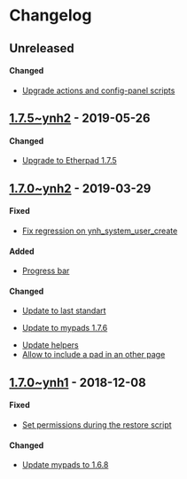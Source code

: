 Changelog
=========

## Unreleased
#### Changed
* [Upgrade actions and config-panel scripts](https://github.com/YunoHost-Apps/etherpad_mypads_ynh/commit/7b19a35da535a5bf24f08dbacb8944a44de124da)

## [1.7.5~ynh2](https://github.com/YunoHost-Apps/etherpad_mypads_ynh/pull/69) - 2019-05-26

#### Changed
* [Upgrade to Etherpad 1.7.5](https://github.com/YunoHost-Apps/etherpad_mypads_ynh/pull/69/commits/d299b77dd865e9fff306c121235450e27ab9372a)

## [1.7.0~ynh2](https://github.com/YunoHost-Apps/etherpad_mypads_ynh/pull/63) - 2019-03-29

#### Fixed
- [Fix regression on ynh_system_user_create](https://github.com/YunoHost-Apps/etherpad_mypads_ynh/pull/63/commits/c0de9b2ee3ebc5ecb11e02655984e1fe793dd9d5)

#### Added
- [Progress bar](https://github.com/YunoHost-Apps/etherpad_mypads_ynh/pull/63/commits/4489e07a059477802cfeb402e1980b79e1ddce97)

#### Changed
- [Update to last standart](https://github.com/YunoHost-Apps/etherpad_mypads_ynh/pull/63/commits/c663ec74c1d97cccbc1291a9d3e74cdf3b7586e9)
* [Update to mypads 1.7.6](https://github.com/YunoHost-Apps/etherpad_mypads_ynh/pull/63/commits/c87caaad6507a52a71572ef21529cc4f1022b53b)
- [Update helpers](https://github.com/YunoHost-Apps/etherpad_mypads_ynh/pull/63/commits/bab779a39f3f6f45c0fcc6bdf640baa47a5e6821)
- [Allow to include a pad in an other page](https://github.com/YunoHost-Apps/etherpad_mypads_ynh/pull/63/commits/f27cca79957f88fd9972452db146fe6867ba3f79)

## [1.7.0~ynh1](https://github.com/YunoHost-Apps/etherpad_mypads_ynh/pull/55) - 2018-12-08

#### Fixed
- [Set permissions during the restore script](https://github.com/YunoHost-Apps/etherpad_mypads_ynh/pull/55/commits/85be69b5ce15db0d9df0f0ca191be43c2ea6bc31)

#### Changed
* [Update mypads to 1.6.8](https://github.com/YunoHost-Apps/etherpad_mypads_ynh/pull/55/commits/8c73fd242286029991b774d02ce9209c88793c21)
